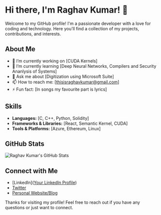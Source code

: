 # Hi there, I'm Raghav Kumar! 👋

Welcome to my GitHub profile! I'm a passionate developer with a love for coding and technology. Here you'll find a collection of my projects, contributions, and interests.

## About Me

- 🔭 I’m currently working on [CUDA Kernels]
- 🌱 I’m currently learning [Deep Neural Networks, Compilers and Security Ananlysis of Systems]
- 💬 Ask me about [Digitization using Microsoft Suite]
- 📫 How to reach me: [thisisraghavkumar@gmail.com]
- ⚡ Fun fact: [In songs my favourite part is lyrics]

## Skills

- **Languages:** [C, C++, Python, Solidity]
- **Frameworks & Libraries:** [React, Semantic Kernel, CUDA]
- **Tools & Platforms:** [Azure, Ethereum, Linux]

## GitHub Stats

![Raghav Kumar's GitHub Stats](https://github-readme-stats.vercel.app/api?username=thisisraghavkumar&show_icons=true)

## Connect with Me

- [LinkedIn]([Your LinkedIn Profile](https://www.linkedin.com/in/raghav-kumar-79b002135/))
- [Twitter](https://x.com/thenameisRaghav)
- [Personal Website/Blog](https://thisisraghavkumar.github.io/)

Thanks for visiting my profile! Feel free to reach out if you have any questions or just want to connect.
